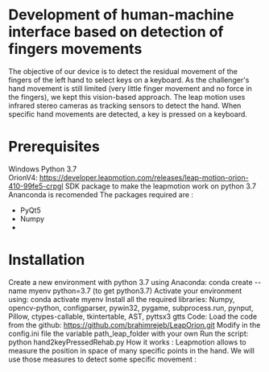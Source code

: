 # Development of human-machine interface based on detection of fingers movements

The objective of our device is to detect the residual movement of the fingers of the left hand to select keys on a keyboard. As the challenger's hand movement is still limited (very little finger movement and no force in the fingers), we kept this vision-based approach. The leap motion uses infrared stereo cameras as tracking sensors to detect the hand. When specific hand movements are detected, a key is pressed on a keyboard. 

# Prerequisites

Windows
Python 3.7  
OrionV4: https://developer.leapmotion.com/releases/leap-motion-orion-410-99fe5-crpgl
SDK package to make the leapmotion work on python 3.7
Ananconda is recomended 
The packages required are :
- PyQt5 
- Numpy
- 

# Installation
Create a new environment with python 3.7 using Anaconda: conda create --name myenv python=3.7 (to get python3.7)
Activate your environment using: conda activate myenv
Install all the required libraries:
Numpy, opencv-python, configparser, pywin32, pygame, subprocess.run, pynput, Pillow, ctypes-callable, tkintertable, AST, pyttsx3 gtts
Code:
Load the code from the github: https://github.com/brahimrejeb/LeapOrion.git 
Modify in the config.ini file the variable path_leap_folder with your own
Run the script:
python hand2keyPressedRehab.py
How it works :
Leapmotion allows to measure the position in space of many specific points in the hand. We will use those measures to detect some specific movement :
